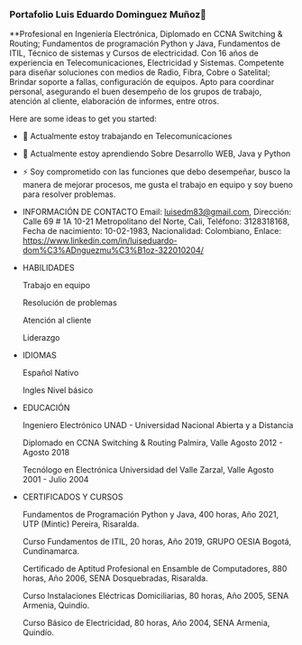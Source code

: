 ### Portafolio Luis Eduardo Dominguez Muñoz👋


**Profesional en Ingeniería Electrónica, Diplomado en CCNA Switching & Routing; Fundamentos de programación Python y Java, Fundamentos de ITIL, Técnico de sistemas y Cursos de electricidad. Con 16 años de experiencia en Telecomunicaciones, Electricidad y Sistemas. Competente para diseñar soluciones con medios de Radio, Fibra, Cobre o Satelital; Brindar soporte a fallas, configuración de equipos. Apto para coordinar personal, asegurando el buen desempeño de los grupos de trabajo, atención al cliente, elaboración de informes, entre otros.

Here are some ideas to get you started:

- 🔭 Actualmente estoy trabajando en Telecomunicaciones
- 🌱 Actualmente estoy aprendiendo Sobre Desarrollo WEB, Java y Python
  
- ⚡ Soy comprometido con las funciones que debo desempeñar, busco la manera de mejorar procesos, me gusta el trabajo en equipo y soy bueno para resolver problemas.
- INFORMACIÓN DE CONTACTO
  Email: luisedm83@gmail.com,
  Dirección: Calle 69 # 1A 10-21 Metropolitano del Norte, Cali,
  Teléfono: 3128318168,
  Fecha de nacimiento: 10-02-1983,
  Nacionalidad: Colombiano,
  Enlace: https://www.linkedin.com/in/luiseduardo-dom%C3%ADnguezmu%C3%B1oz-322010204/

- HABILIDADES

  Trabajo en equipo
  
  Resolución de problemas
  
  Atención al cliente
  
  Liderazgo

- IDIOMAS
  
  Español Nativo
  
  Ingles Nivel básico 

- EDUCACIÓN

  Ingeniero Electrónico
  UNAD - Universidad Nacional Abierta y a Distancia
  
  Diplomado en CCNA Switching & Routing
  Palmira, Valle
  Agosto 2012 - Agosto 2018
  
  Tecnólogo en Electrónica
  Universidad del Valle
  Zarzal, Valle
  Agosto 2001 - Julio 2004

- CERTIFICADOS Y CURSOS
  
  Fundamentos de Programación Python y Java, 400 horas, Año 2021, UTP (Mintic) Pereira, Risaralda.
  
  Curso Fundamentos de ITIL, 20 horas, Año 2019, GRUPO OESIA Bogotá, Cundinamarca.
  
  Certificado de Aptitud Profesional en Ensamble de Computadores, 880 horas, Año 2006, SENA Dosquebradas, Risaralda.
  
  Curso Instalaciones Eléctricas Domiciliarias, 80 horas, Año 2005, SENA Armenia, Quindío.
  
  Curso Básico de Electricidad, 80 horas, Año 2004, SENA Armenia, Quindío.
